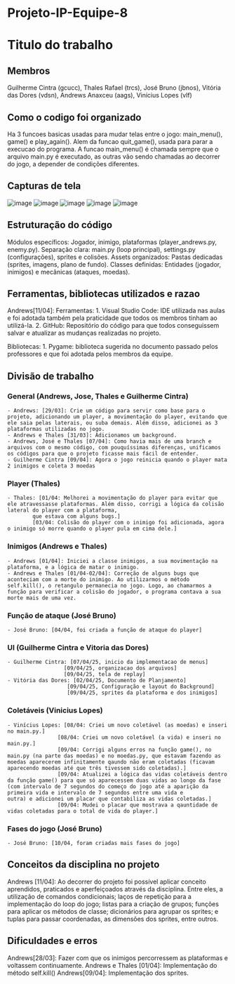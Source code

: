 # Projeto-IP-Equipe-8
# Titulo do trabalho
## Membros
Guilherme Cintra (gcucc), Thales Rafael (trcs), José Bruno (jbnos), Vitória das Dores (vdsn), Andrews Anaxceu (aags), Vinícius Lopes (vlf)

## Como o codigo foi organizado
Ha 3 funcoes basicas usadas para mudar telas entre o jogo: main_menu(), game() e play_again(). Alem da funcao quit_game(), usada para parar a execucao do programa. A funcao main_menu() é chamada sempre que o arquivo main.py é executado, as outras vão sendo chamadas ao decorrer do jogo, a depender de condições diferentes.

## Capturas de tela
![image](https://github.com/user-attachments/assets/f3e57b6e-40f6-45e5-b23c-18c8747e99c9)
![image](https://github.com/user-attachments/assets/ecce2676-1dbd-451d-8f9f-ebb36735a792)
![image](https://github.com/user-attachments/assets/962ae675-e297-446b-957c-c034d5f7c994)
![image](https://github.com/user-attachments/assets/b373bacc-5573-468d-b710-652f69ebfeb6)
![image](https://github.com/user-attachments/assets/1eee74ed-03ff-406c-a62d-38a8c4fd9644)

## Estruturação do código
  Módulos específicos: Jogador, inimigo, plataformas (player_andrews.py, enemy.py).
  Separação clara: main.py (loop principal), settings.py (configurações), sprites e colisões.
  Assets organizados: Pastas dedicadas (sprites, imagens, plano de fundo).
  Classes definidas: Entidades (jogador, inimigos) e mecânicas (ataques, moedas).


## Ferramentas, bibliotecas utilizados e razao
  Andrews[11/04]:
  Ferramentas: 
      1. Visual Studio Code: IDE utilizada nas aulas e foi adotada também pela praticidade que todos os membros tinham ao utilizá-la.
      2. GitHub: Repositório do código para que todos conseguissem salvar e atualizar as mudanças realizadas no projeto.
  
  Bibliotecas:
      1. Pygame: biblioteca sugerida no documento passado pelos professores e que foi adotada pelos membros da equipe.

## Divisão de trabalho
  ### General (Andrews, Jose, Thales e Guilherme Cintra)
    - Andrews: [29/03]: Crie um código para servir como base para o projeto, adicionando um player, a movimentação do player, evitando que ele saia pelas laterais, ou suba demais. Além disso, adicionei as 3 plataformas utilizadas no jogo.
    - Andrews e Thales [31/03]: Adicionamos um background.
    - Andrews, José e Thales [07/04]: Como havia mais de uma branch e arquivos com o mesmo código, com pouquíssimas diferenças, unificamos os códigos para que o projeto ficasse mais fácil de entender.
    - Guilherme Cintra [09/04]: Agora o jogo reinicia quando o player mata 2 inimigos e coleta 3 moedas 
  ### Player (Thales)
    - Thales: [01/04: Melhorei a movimentação do player para evitar que ele atravessasse plataformas. Além disso, corrigi a lógica da colisão lateral do player com a plataforma, 
            que estava com alguns bugs.] 
            [03/04: Colisão do player com o inimigo foi adicionada, agora o inimigo só morre quando o player pula em cima dele.]
  
  ### Inimigos (Andrews e Thales)
    - Andrews [01/04]: Iniciei a classe inimigos, a sua movimentação na plataforma, e a lógica de matar o inimigo.
    - Andrews e Thales [01/04-02/04]: Correção de alguns bugs que aconteciam com a morte do inimigo. Ao utilizarmos o método self.kill(), o retangulo permanecia no jogo. Logo, ao chamarmos a função para verificar a colisão do jogador, o programa contava a sua morte mais de uma vez. 

  ### Função de ataque (José Bruno)
    - José Bruno: [04/04, foi criada a função de ataque do player]

  ### UI (Guilherme Cintra e Vitoria das Dores)
    - Guilherme Cintra: [07/04/25, inicio da implementacao de menus]
                      [09/04/25, organizacao dos arquivos]
                      [09/04/25, tela de replay]
    - Vitória das Dores: [02/04/25, Documento de Planjamento]
                       [09/04/25, Configuração e layout do Background]
                       [09/04/25, sprites da plataforma e dos inimigos]
    
  ### Coletáveis (Vinicius Lopes)
    - Vinícius Lopes: [08/04: Criei um novo coletável (as moedas) e inseri no main.py.]
                    [08/04: Criei um novo coletável (a vida) e inseri no main.py.]
                    [09/04: Corrigi alguns erros na função game(), no main.py (na parte das moedas) e no moedas.py, que estavam fazendo as moedas aparecerem infinitamente qaundo não eram coletadas (ficavam aparecendo moedas até que três tivessem sido coletadas).]
                    [09/04: Atualizei a lógica das vidas coletáveis dentro da função game() para que só aparecessem duas vidas ao longo da fase (com intervalo de 7 segundos do começo do jogo até a aparição da primeira vida e intervalo de 7 segundos entre uma vida e                           outra) e adicionei um placar que contabiliza as vidas coletadas.]
                    [09/04: Mudei o placar que mostrava a qauntidade de vidas coletadas para o total de vida do player.] 

  ### Fases do jogo (José Bruno)
    - José Bruno: [10/04, foram criadas mais fases do jogo]
                      
## Conceitos da disciplina no projeto
  Andrews [11/04]: Ao decorrer do projeto foi possível aplicar conceito aprendidos, praticados e aperfeiçoados através da disciplina. Entre eles, a utilização de comandos condicionais; laços de repetição para a implementação do loop do jogo; listas para a criação de grupos; funções para aplicar os métodos de classe; dicionários para agrupar os sprites; e tuplas para passar coordenadas, as dimensões dos sprites, entre outros. 

## Dificuldades e erros
  Andrews[28/03]: Fazer com que os inimigos percorressem as plataformas e voltassem continuamente.
  Andrews e Thales [01/04]: Implementação do método self.kill()
  Andrews[09/04]: Implementação dos sprites.
